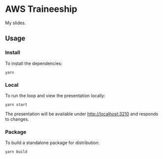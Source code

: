 # AWS Traineeship
My slides.

## Usage

### Install

To install the dependencies:

```
yarn
```

### Local

To run the loop and view the presentation locally:

```
yarn start
```

The presentation will be available under [http://localhost:3210](http://localhost:3210) and responds to changes.

### Package

To build a standalone package for distribution:

```
yarn build
```
